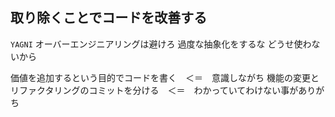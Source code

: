 ## 取り除くことでコードを改善する
`YAGNI`
オーバーエンジニアリングは避けろ
過度な抽象化をするな
どうせ使わないから

価値を追加するという目的でコードを書く　＜＝　意識しながち
機能の変更とリファクタリングのコミットを分ける　＜＝　わかっていてわけない事がありがち